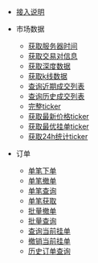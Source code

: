 <!-- docs/_sidebar.md -->

* [接入说明](/spot-openapi/README)

* 市场数据
    * [获取服务器时间](/spot-openapi/market/public_time)
    * [获取交易对信息](/spot-openapi/market/public_symbol)
    * [获取深度数据](/spot-openapi/market/public_depth)
    * [获取k线数据](/spot-openapi/market/public_kline)
    * [查询近期成交列表](/spot-openapi/market/public_trade_recent)
    * [查询历史成交列表](/spot-openapi/market/public_trade_history)
    * [完整ticker](/spot-openapi/market/public_ticker)
    * [获取最新价格ticker](/spot-openapi/market/public_ticker_price)
    * [获取最优挂单ticker](/spot-openapi/market/public_ticker_book)
    * [获取24h统计ticker](/spot-openapi/market/public_ticker_24h)

* 订单
    * [单笔下单](/spot-openapi/order/order_create)
    * [单笔撤单](/spot-openapi/order/order_delete)
    * [单笔查询](/spot-openapi/order/order_get)
    * [单笔获取](/spot-openapi/order/order_get_path)
    * [批量撤单](/spot-openapi/order/batch-order_delete)
    * [批量查询](/spot-openapiorder/batch-order_get.md)
    * [查询当前挂单](/spot-openapi/order/open-order_get.md)
    * [撤销当前挂单](/spot-openapi/order/open-order_delete.md)
    * [历史订单查询](/spot-openapi/order/history-order.md)